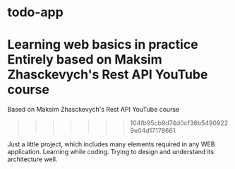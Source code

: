 # todo-app
Learning web basics in practice
Entirely based on Maksim Zhasckevych's Rest API YouTube course
=======

Based on Maksim Zhasckevych's Rest API YouTube course
>>>>>>> 104fb95cb9d74d0cf36b54909229e04d17178661

Just a little project, which includes many elements required in any WEB application.
Learning while coding.
Trying to design and understand its architecture well.

